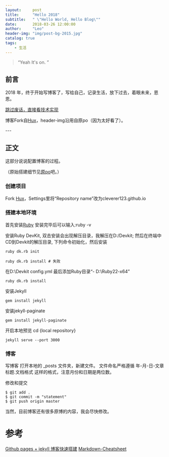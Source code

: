 ```yaml
---
layout:     post
title:      "Hello 2018"
subtitle:   " \"Hello World, Hello Blog\""
date:       2018-03-26 12:00:00
author:     "Leo"
header-img: "img/post-bg-2015.jpg"
catalog: true
tags:
    - 生活
---
```


> “Yeah It's on. ”


## 前言

2018 年，终于开始写博客了，写给自己，记录生活，放下过去，着眼未来，恩恩。

[跳过废话，直接看技术实现 ](#build) 

博客Fork自[Hux](https://github.com/Huxpro/huxpro.github.io)，header-img沿用自原po（因为太好看了）。


<p id = "build"></p>
---

## 正文

这部分说说配置博客的过程。

（原始搭建细节见[原po](http://huangxuan.me/2015/01/29/hello-2015/)吧。）

### 创建项目
Fork [Hux](https://github.com/Huxpro/huxpro.github.io)，Settings里将“Repository name”改为cleverer123.github.io

### 搭建本地环境
首先安装[Ruby](https://rubyinstaller.org/downloads/)
安装完毕后可以输入:ruby -v

安装Ruby DevKit, 双击安装会出现解压目录，我解压在D:/Devkit;
然后在终端中CD到Devkit的解压目录,
下列命令初始化，然后安装
```
ruby dk.rb init
```

```
ruby dk.rb install # 失败
```

在D:\Devkit config.yml 最后添加Ruby目录“- D:\Ruby22-x64”

```
ruby dk.rb install
```

安装Jekyll
```
gem install jekyll
```
安装jekyll-paginate
```
gem install jekyll-paginate
```
开启本地预览
cd {local repository}
```
jekyll serve --port 3000
```
### 博客
写博客
打开本地的 _posts 文件夹，新建文件。 文件命名严格遵循 年-月-日-文章标题.文档格式 这样的格式，注意月份和日期是两位数。

修改和提交
```
$ git add .
$ git commit -m "statement" 
$ git push origin master
```

当然，目前博客还有很多原博的内容，我会尽快修改。

# 参考
[Github pages + jekyll 博客快速搭建](http://www.cnblogs.com/xulei1992/p/5650329.html?utm_source=tuicool)
[Markdown-Cheatsheet](https://github.com/adam-p/markdown-here/wiki/Markdown-Cheatsheet)